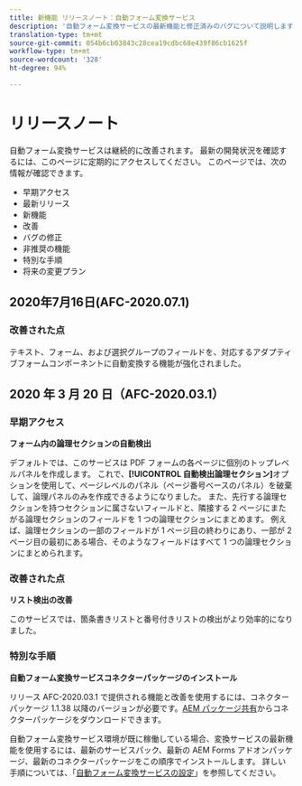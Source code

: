 ```yaml
---
title: 新機能 リリースノート：自動フォーム変換サービス
description: '自動フォーム変換サービスの最新機能と修正済みのバグについて説明します '
translation-type: tm+mt
source-git-commit: 054b6cb03843c28cea19cdbc68e439f86cb1625f
workflow-type: tm+mt
source-wordcount: '328'
ht-degree: 94%

---
```



# リリースノート

自動フォーム変換サービスは継続的に改善されます。 最新の開発状況を確認するには、このページに定期的にアクセスしてください。 このページでは、次の情報が確認できます。

* 早期アクセス
* 最新リリース
* 新機能
* 改善
* バグの修正
* 非推奨の機能
* 特別な手順
* 将来の変更プラン


## 2020年7月16日(AFC-2020.07.1)

### 改善された点

テキスト、フォーム、および選択グループのフィールドを、対応するアダプティブフォームコンポーネントに自動変換する機能が強化されました。

## 2020 年 3 月 20 日（AFC-2020.03.1）

### 早期アクセス

**フォーム内の論理セクションの自動検出**

デフォルトでは、このサービスは PDF フォームの各ページに個別のトップレベルパネルを作成します。 これで、**[!UICONTROL 自動検出論理セクション]**&#x200B;オプションを使用して、ページレベルのパネル（ページ番号ベースのパネル）を破棄して、論理パネルのみを作成できるようになりました。 また、先行する論理セクションを持つセクションに属さないフィールドと、隣接する 2 ページにまたがる論理セクションのフィールドを 1 つの論理セクションにまとめます。 例えば、論理セクションの一部のフィールドが 1 ページ目の終わりにあり、一部が 2 ページ目の最初にある場合、そのようなフィールドはすべて 1 つの論理セクションにまとめられます。

### 改善された点

**リスト検出の改善**

このサービスでは、箇条書きリストと番号付きリストの検出がより効率的になりました。

### 特別な手順

**自動フォーム変換サービスコネクターパッケージのインストール**

リリース AFC-2020.03.1 で提供される機能と改善を使用するには、コネクターパッケージ 1.1.38 以降のバージョンが必要です。[AEM パッケージ共有](https://www.adobeaemcloud.com/content/marketplace/marketplaceProxy.html?packagePath=/content/companies/public/adobe/packages/cq650/featurepack/AFCS-Connector-2020.03.1)からコネクターパッケージをダウンロードできます。

自動フォーム変換サービス環境が既に稼働している場合、変換サービスの最新機能を使用するには、最新のサービスパック、最新の AEM Forms アドオンパッケージ、最新のコネクターパッケージをこの順序でインストールします。 詳しい手順については、「[自動フォーム変換サービスの設定](configure-service.md)」を参照してください。
